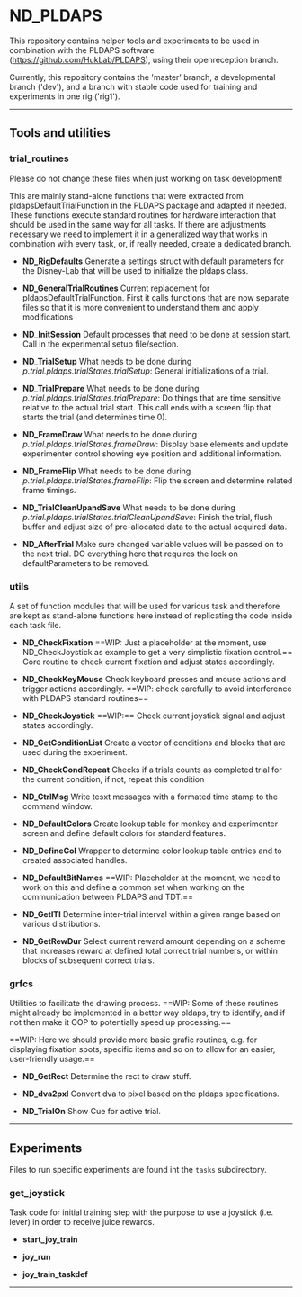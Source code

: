 ND_PLDAPS
==========

This repository contains helper tools and experiments to be used in combination with the PLDAPS software (https://github.com/HukLab/PLDAPS), using their openreception branch.

Currently, this repository contains the 'master' branch, a developmental branch ('dev'), and a branch with stable code used for training and experiments in one rig ('rig1').

***
## Tools and utilities

### trial_routines
Please do not change these files when just working on task development!

This are mainly stand-alone functions that were extracted from pldapsDefaultTrialFunction in the PLDAPS package and adapted if needed. These functions execute standard routines for hardware interaction that should be used in the same way for all tasks. If there are adjustments necessary we need to implement it in a generalized way that works in combination with every task, or, if really needed, create a dedicated branch.

* __ND_RigDefaults__
Generate a settings struct with default parameters for the Disney-Lab that will be used to initialize the pldaps class.

* __ND_GeneralTrialRoutines__
Current replacement for pldapsDefaultTrialFunction. First it calls functions that are now separate files so that it is more convenient to understand them and apply modifications

* __ND_InitSession__
Default processes that need to be done at session start. Call in the experimental setup file/section.

* __ND_TrialSetup__
What needs to be done during *p.trial.pldaps.trialStates.trialSetup*: General initializations of a trial.

* __ND_TrialPrepare__
What needs to be done during *p.trial.pldaps.trialStates.trialPrepare*: Do things that are time sensitive relative to the actual trial start. This call ends with a screen flip that starts the trial (and determines time 0).

* __ND_FrameDraw__
What needs to be done during *p.trial.pldaps.trialStates.frameDraw*: Display base elements and update experimenter control showing eye position and additional information.

* __ND_FrameFlip__
What needs to be done during *p.trial.pldaps.trialStates.frameFlip*: Flip the screen and determine related frame timings.

* __ND_TrialCleanUpandSave__
What needs to be done during *p.trial.pldaps.trialStates.trialCleanUpandSave*: Finish the trial, flush buffer and adjust size of pre-allocated data to the actual acquired data.

* __ND_AfterTrial__
Make sure changed variable values will be passed on to the next trial. DO everything here that requires the lock on defaultParameters to be removed.

### utils

A set of function modules that will be used for various task and therefore are kept as stand-alone functions here instead of replicating the code inside each task file.

* __ND_CheckFixation__
==WIP: Just a placeholder at the moment, use ND_CheckJoystick as example to get a very simplistic fixation control.== Core routine to check current fixation and adjust states accordingly.

* __ND_CheckKeyMouse__
Check keyboard presses and mouse actions and trigger actions accordingly. ==WIP: check carefully to avoid interference with PLDAPS standard routines==

* __ND_CheckJoystick__
==WIP:== Check current joystick signal and adjust states accordingly.

* __ND_GetConditionList__
Create a vector of conditions and blocks that are used during the experiment.

* __ND_CheckCondRepeat__
Checks if a trials counts as completed trial for the current condition, if not, repeat this condition

* __ND_CtrlMsg__
Write tesxt messages with a formated time stamp to the command window.

* __ND_DefaultColors__
Create lookup table for monkey and experimenter screen and define default colors for standard features.

* __ND_DefineCol__
Wrapper to determine color lookup table entries and to created associated handles.

* __ND_DefaultBitNames__
==WIP: Placeholder at the moment, we need to work on this and define a common set when working on the communication between PLDAPS and TDT.==

* __ND_GetITI__
Determine inter-trial interval within a given range based on various distributions.

* __ND_GetRewDur__
Select current reward amount depending on a scheme that increases reward at defined total correct trial numbers, or within blocks of subsequent correct trials.

### grfcs ###
Utilities to facilitate the drawing process.
==WIP: Some of these routines might already be implemented in a better way pldaps, try to identify, and if not then make it OOP to potentially speed up processing.==

==WIP: Here we should provide more basic grafic routines, e.g. for displaying fixation spots, specific items and so on to allow for an easier, user-friendly usage.==

* __ND_GetRect__
Determine the rect to draw stuff.

* __ND_dva2pxl__
Convert dva to pixel based on the pldaps specifications.

* __ND_TrialOn__
Show Cue for active trial.

***
## Experiments

Files to run specific experiments are found int the `tasks` subdirectory.

### get_joystick

Task code for initial training step with the purpose to use a joystick (i.e. lever) in order to receive juice rewards.

* __start_joy_train__

* __joy_run__

* __joy_train_taskdef__


***
